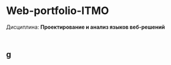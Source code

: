 # Web-portfolio-ITMO
Дисциплина: <b>Проектирование и анализ языков веб-решений</b><h2>
  <br>
<a href="https://vk.com/">g</a>
